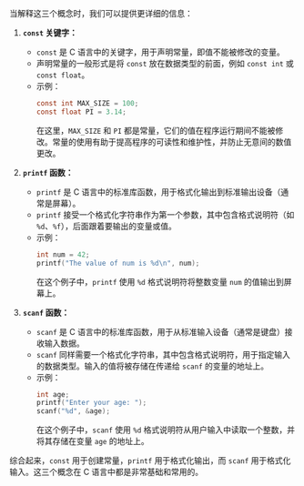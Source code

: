 当解释这三个概念时，我们可以提供更详细的信息：

1. **`const` 关键字：**
   - `const` 是 C 语言中的关键字，用于声明常量，即值不能被修改的变量。
   - 声明常量的一般形式是将 `const` 放在数据类型的前面，例如 `const int` 或 `const float`。
   - 示例：
     ```c
     const int MAX_SIZE = 100;
     const float PI = 3.14;
     ```
     在这里，`MAX_SIZE` 和 `PI` 都是常量，它们的值在程序运行期间不能被修改。常量的使用有助于提高程序的可读性和维护性，并防止无意间的数值更改。

2. **`printf` 函数：**
   - `printf` 是 C 语言中的标准库函数，用于格式化输出到标准输出设备（通常是屏幕）。
   - `printf` 接受一个格式化字符串作为第一个参数，其中包含格式说明符（如 `%d`、`%f`），后面跟着要输出的变量或值。
   - 示例：
     ```c
     int num = 42;
     printf("The value of num is %d\n", num);
     ```
     在这个例子中，`printf` 使用 `%d` 格式说明符将整数变量 `num` 的值输出到屏幕上。

3. **`scanf` 函数：**
   - `scanf` 是 C 语言中的标准库函数，用于从标准输入设备（通常是键盘）接收输入数据。
   - `scanf` 同样需要一个格式化字符串，其中包含格式说明符，用于指定输入的数据类型。输入的值将被存储在传递给 `scanf` 的变量的地址上。
   - 示例：
     ```c
     int age;
     printf("Enter your age: ");
     scanf("%d", &age);
     ```
     在这个例子中，`scanf` 使用 `%d` 格式说明符从用户输入中读取一个整数，并将其存储在变量 `age` 的地址上。

综合起来，`const` 用于创建常量，`printf` 用于格式化输出，而 `scanf` 用于格式化输入。这三个概念在 C 语言中都是非常基础和常用的。